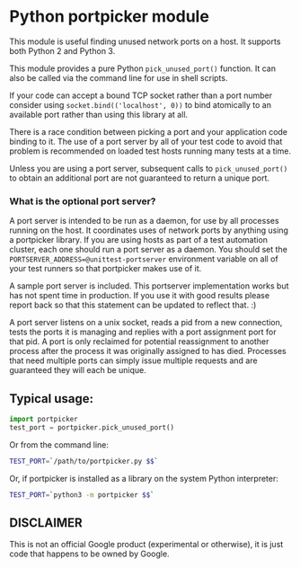 # Python portpicker module

This module is useful finding unused network ports on a host.
It supports both Python 2 and Python 3.

This module provides a pure Python `pick_unused_port()` function.
It can also be called via the command line for use in shell scripts.

If your code can accept a bound TCP socket rather than a port number consider
using `socket.bind(('localhost', 0))` to bind atomically to an available port
rather than using this library at all.

There is a race condition between picking a port and your application code
binding to it.  The use of a port server by all of your test code to avoid
that problem is recommended on loaded test hosts running many tests at a time.

Unless you are using a port server, subsequent calls to `pick_unused_port()` to
obtain an additional port are not guaranteed to return a unique port.

### What is the optional port server?

A port server is intended to be run as a daemon, for use by all processes
running on the host.  It coordinates uses of network ports by anything using
a portpicker library.  If you are using hosts as part of a test automation
cluster, each one should run a port server as a daemon.  You should set the
`PORTSERVER_ADDRESS=@unittest-portserver` environment variable on all of your
test runners so that portpicker makes use of it.

A sample port server is included.  This portserver implementation works but has
not spent time in production.  If you use it with good results please report
back so that this statement can be updated to reflect that.  :)

A port server listens on a unix socket, reads a pid from a new connection,
tests the ports it is managing and replies with a port assignment port for that
pid.  A port is only reclaimed for potential reassignment to another process
after the process it was originally assigned to has died.  Processes that need
multiple ports can simply issue multiple requests and are guaranteed they will
each be unique.

## Typical usage:

```python
import portpicker
test_port = portpicker.pick_unused_port()
```

Or from the command line:

```bash
TEST_PORT=`/path/to/portpicker.py $$`
```

Or, if portpicker is installed as a library on the system Python interpreter:

```bash
TEST_PORT=`python3 -m portpicker $$`
```

## DISCLAIMER

This is not an official Google product (experimental or otherwise), it is just
code that happens to be owned by Google.

